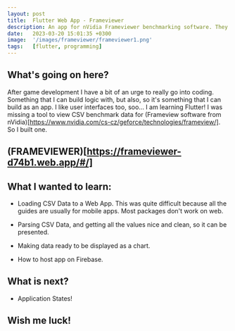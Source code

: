 ```yaml
---
layout: post
title:  Flutter Web App - Frameviewer
description: An app for nVidia Frameviewer benchmarking software. They don't have any software to view CSV files, co this is my take on it.
date:   2023-03-20 15:01:35 +0300
image:  '/images/frameviewer/frameviewer1.png'
tags:   [flutter, programming]
---
```


## What's going on here?

After game development I have a bit of an urge to really go into coding. Something that I can build logic with, but also, so it's something that I can build as an app. I like user interfaces too, soo...
I am learning Flutter!
I was missing a tool to view CSV benchmark data for (Frameview software from nVidia)[https://www.nvidia.com/cs-cz/geforce/technologies/frameview/]. So I built one.

## (FRAMEVIEWER)[https://frameviewer-d74b1.web.app/#/]


## What I wanted to learn:

- Loading CSV Data to a Web App. This was quite difficult because all the guides are usually for mobile apps. Most packages don't work on web.

- Parsing CSV Data, and getting all the values nice and clean, so it can be presented. 

- Making data ready to be displayed as a chart. 

- How to host app on Firebase.

## What is next?

- Application States!


## Wish me luck!

